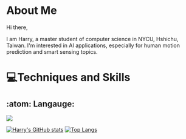 

# About Me

Hi there,

I am Harry, a master student of computer science in NYCU, Hshichu, Taiwan.
I'm interested in AI applications, especially for human motion prediction and smart sensing topics.

# 💻Techniques and Skills 
## :atom: Langauge:
<img src="{https://img.shields.io/badge/Python-FFD43B?style=for-the-badge&logo=python&logoColor=darkgreen}" />

[![Harry's GitHub stats](https://github-readme-stats.vercel.app/api?username=h123a456rr789y)](https://github.com/anuraghazra/github-readme-stats)
[![Top Langs](https://github-readme-stats.vercel.app/api/top-langs/?username=h123a456rr789y)](https://github.com/anuraghazra/github-readme-stats)



